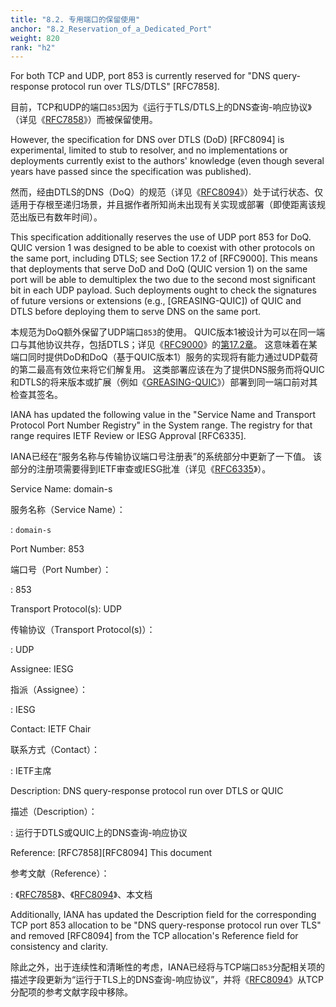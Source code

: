 ```yaml
---
title: "8.2. 专用端口的保留使用"
anchor: "8.2_Reservation_of_a_Dedicated_Port"
weight: 820
rank: "h2"
---
```


For both TCP and UDP, port 853 is currently reserved for "DNS query-response protocol run over TLS/DTLS" [RFC7858].

目前，TCP和UDP的端口`853`因为《运行于TLS/DTLS上的DNS查询-响应协议》（详见《[RFC7858]()》）而被保留使用。

However, the specification for DNS over DTLS (DoD) [RFC8094] is experimental, limited to stub to resolver, and no implementations or deployments currently exist to the authors' knowledge (even though several years have passed since the specification was published).

然而，经由DTLS的DNS（DoQ）的规范（详见《[RFC8094]()》）处于试行状态、仅适用于存根至递归场景，并且据作者所知尚未出现有关实现或部署（即使距离该规范出版已有数年时间）。

This specification additionally reserves the use of UDP port 853 for DoQ. QUIC version 1 was designed to be able to coexist with other protocols on the same port, including DTLS; see Section 17.2 of [RFC9000]. This means that deployments that serve DoD and DoQ (QUIC version 1) on the same port will be able to demultiplex the two due to the second most significant bit in each UDP payload. Such deployments ought to check the signatures of future versions or extensions (e.g., [GREASING-QUIC]) of QUIC and DTLS before deploying them to serve DNS on the same port.

本规范为DoQ额外保留了UDP端口`853`的使用。
QUIC版本1被设计为可以在同一端口与其他协议共存，包括DTLS；详见《[RFC9000]()》的[第17.2章]()。
这意味着在某端口同时提供DoD和DoQ（基于QUIC版本1）服务的实现将有能力通过UDP载荷的第二最高有效位来将它们解复用。
这类部署应该在为了提供DNS服务而将QUIC和DTLS的将来版本或扩展（例如《[GREASING-QUIC]()》）部署到同一端口前对其检查其签名。

IANA has updated the following value in the "Service Name and Transport Protocol Port Number Registry" in the System range. The registry for that range requires IETF Review or IESG Approval [RFC6335].

IANA已经在“服务名称与传输协议端口号注册表”的系统部分中更新了一下值。
该部分的注册项需要得到IETF审查或IESG批准（详见《[RFC6335]()》）。

Service Name:
domain-s

服务名称（Service Name）：

:   `domain-s`

Port Number:
853

端口号（Port Number）：

:   853

Transport Protocol(s):
UDP

传输协议（Transport Protocol(s)）：

:   UDP

Assignee:
IESG

指派（Assignee）：

:   IESG

Contact:
IETF Chair

联系方式（Contact）：

:   IETF主席

Description:
DNS query-response protocol run over DTLS or QUIC

描述（Description）：

:   运行于DTLS或QUIC上的DNS查询-响应协议

Reference:
[RFC7858][RFC8094] This document

参考文献（Reference）：

:   《[RFC7858]()》、《[RFC8094]()》、本文档

Additionally, IANA has updated the Description field for the corresponding TCP port 853 allocation to be "DNS query-response protocol run over TLS" and removed [RFC8094] from the TCP allocation's Reference field for consistency and clarity.

除此之外，出于连续性和清晰性的考虑，IANA已经将与TCP端口`853`分配相关项的描述字段更新为“运行于TLS上的DNS查询-响应协议”，并将《[RFC8094]()》从TCP分配项的参考文献字段中移除。
